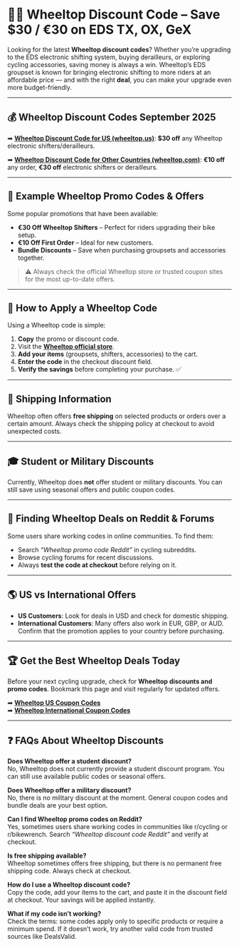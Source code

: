 # 🚴‍♂️ Wheeltop Discount Code – Save $30 / €30 on EDS TX, OX, GeX  

Looking for the latest **Wheeltop discount codes**? Whether you’re upgrading to the EDS electronic shifting system, buying derailleurs, or exploring cycling accessories, saving money is always a win. Wheeltop’s EDS groupset is known for bringing electronic shifting to more riders at an affordable price — and with the right **deal**, you can make your upgrade even more budget-friendly.  

---

## 💰 Wheeltop Discount Codes September 2025  

➡ [**Wheeltop Discount Code for US (wheeltop.us)**](https://www.dealsvalid.com/brands/wheeltop-us?utm_source=github): **$30 off** any Wheeltop electronic shifters/derailleurs.  

➡ [**Wheeltop Discount Code for Other Countries (wheeltop.com)**](https://www.dealsvalid.com/brands/wheeltop?utm_source=github): **€10 off** any order, **€30 off** electronic shifters or derailleurs.  

---

## 🎯 Example Wheeltop Promo Codes & Offers  
Some popular promotions that have been available:  

- **€30 Off Wheeltop Shifters** – Perfect for riders upgrading their bike setup.  
- **€10 Off First Order** – Ideal for new customers.  
- **Bundle Discounts** – Save when purchasing groupsets and accessories together.  

> ⚠️ Always check the official Wheeltop store or trusted coupon sites for the most up-to-date offers.  

---

## 🛒 How to Apply a Wheeltop Code  
Using a Wheeltop code is simple:  

1. **Copy** the promo or discount code.  
2. Visit the [**Wheeltop official store**](https://www.wheeltop.com/).  
3. **Add your items** (groupsets, shifters, accessories) to the cart.  
4. **Enter the code** in the checkout discount field.  
5. **Verify the savings** before completing your purchase. ✅  

---

## 🚚 Shipping Information  
Wheeltop often offers **free shipping** on selected products or orders over a certain amount. Always check the shipping policy at checkout to avoid unexpected costs.  

---

## 🎓 Student or Military Discounts  
Currently, Wheeltop does **not** offer student or military discounts. You can still save using seasonal offers and public coupon codes.  

---

## 🔎 Finding Wheeltop Deals on Reddit & Forums  
Some users share working codes in online communities. To find them:  

- Search *“Wheeltop promo code Reddit”* in cycling subreddits.  
- Browse cycling forums for recent discussions.  
- Always **test the code at checkout** before relying on it.  

---

## 🌎 US vs International Offers  
- **US Customers**: Look for deals in USD and check for domestic shipping.  
- **International Customers**: Many offers also work in EUR, GBP, or AUD. Confirm that the promotion applies to your country before purchasing.  

---

## 🏆 Get the Best Wheeltop Deals Today  
Before your next cycling upgrade, check for **Wheeltop discounts and promo codes**. Bookmark this page and visit regularly for updated offers.  

➡ [**Wheeltop US Coupon Codes**](https://www.dealsvalid.com/brands/wheeltop-us?utm_source=github)  
➡ [**Wheeltop International Coupon Codes**](https://www.dealsvalid.com/brands/wheeltop?utm_source=github)  

---

## ❓ FAQs About Wheeltop Discounts  

**Does Wheeltop offer a student discount?**  
No, Wheeltop does not currently provide a student discount program. You can still use available public codes or seasonal offers.  

**Does Wheeltop offer a military discount?**  
No, there is no military discount at the moment. General coupon codes and bundle deals are your best option.  

**Can I find Wheeltop promo codes on Reddit?**  
Yes, sometimes users share working codes in communities like r/cycling or r/bikewrench. Search *“Wheeltop discount code Reddit”* and verify at checkout.  

**Is free shipping available?**  
Wheeltop sometimes offers free shipping, but there is no permanent free shipping code. Always check at checkout.  

**How do I use a Wheeltop discount code?**  
Copy the code, add your items to the cart, and paste it in the discount field at checkout. Your savings will be applied instantly.  

**What if my code isn’t working?**  
Check the terms: some codes apply only to specific products or require a minimum spend. If it doesn’t work, try another valid code from trusted sources like DealsValid.
